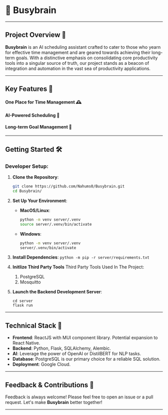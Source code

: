 # 🧠 Busybrain

---

## Project Overview 📑

**Busybrain** is an AI scheduling assistant crafted to cater to those who yearn for effective time management and are geared towards achieving their long-term goals. With a distinctive emphasis on consolidating core productivity tools into a singular source of truth, our project stands as a beacon of integration and automation in the vast sea of productivity applications.

---

## Key Features 🌟

#### **One Place for Time Management** 🕰️
#### **AI-Powered Scheduling** 🤖
#### **Long-term Goal Management** 🎸
---

## Getting Started 🛠️

### **Developer Setup**:

1. **Clone the Repository**:
   ```bash
   git clone https://github.com/Nahums0/Busybrain.git
   cd Busybrain/
   ```

2. **Set Up Your Environment**:
   - **MacOS/Linux**:
     ```bash
     python -m venv server/.venv
     source server/.venv/bin/activate
     ```
   - **Windows**:
     ```bash
     python -m venv server/.venv
     server/.venv/bin/activate
     ```

3. **Install Dependencies**:
   ```python -m pip -r server/requirements.txt```

4. **Initlize Third Party Tools**
   Third Party Tools Used In The Project:
   1. PostgreSQL
   2. Mosquitto

5. **Launch the Backend Development Server**:
   ```
   cd server
   flask run
   ```

---

## Technical Stack 💾

* **Frontend**: ReactJS with MUI component library. Potential expansion to React Native.
* **Backend**: Python, Flask, SQLAlchemy, Alembic.
* **AI**: Leverage the power of OpenAI or DistilBERT for NLP tasks.
* **Database**: PostgreSQL is our primary choice for a reliable SQL solution.
* **Deployment**: Google Cloud.

---
## Feedback & Contributions 💌

Feedback is always welcome! Please feel free to open an issue or a pull request. Let's make **Busybrain** better together!

---
